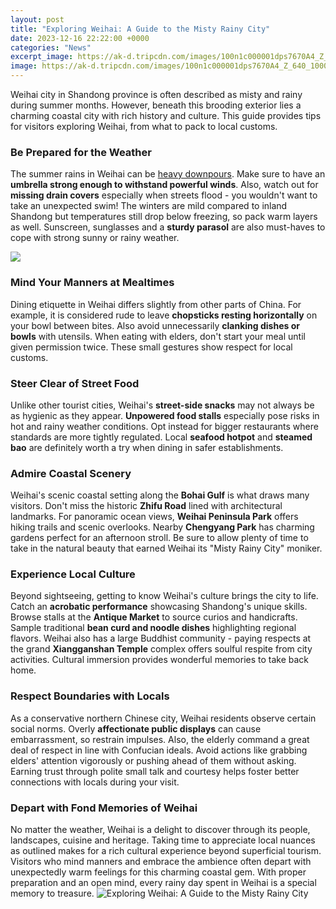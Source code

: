 ```yaml
---
layout: post
title: "Exploring Weihai: A Guide to the Misty Rainy City"
date: 2023-12-16 22:22:00 +0000
categories: "News"
excerpt_image: https://ak-d.tripcdn.com/images/100n1c000001dps7670A4_Z_640_10000.jpg?proc=source%2ftrip
image: https://ak-d.tripcdn.com/images/100n1c000001dps7670A4_Z_640_10000.jpg?proc=source%2ftrip
---
```


Weihai city in Shandong province is often described as misty and rainy during summer months. However, beneath this brooding exterior lies a charming coastal city with rich history and culture. This guide provides tips for visitors exploring Weihai, from what to pack to local customs.
### Be Prepared for the Weather
The summer rains in Weihai can be [heavy downpours](https://travelokla.github.io/2024-01-07-les-merveilleux-paysages-et-la-riche-culture-de-l-estonie/). Make sure to have an **umbrella strong enough to withstand powerful winds**. Also, watch out for **missing drain covers** especially when streets flood - you wouldn't want to take an unexpected swim! The winters are mild compared to inland Shandong but temperatures still drop below freezing, so pack warm layers as well. Sunscreen, sunglasses and a **sturdy parasol** are also must-haves to cope with strong sunny or rainy weather.  

![](https://dimg04.c-ctrip.com/images/100a1e000001fmggi9D78_Z_640_10000.jpg?proc=source%2ftrip)
### Mind Your Manners at Mealtimes
Dining etiquette in Weihai differs slightly from other parts of China. For example, it is considered rude to leave **chopsticks resting horizontally** on your bowl between bites. Also avoid unnecessarily **clanking dishes or bowls** with utensils. When eating with elders, don't start your meal until given permission twice. These small gestures show respect for local customs.
### Steer Clear of Street Food
Unlike other tourist cities, Weihai's **street-side snacks** may not always be as hygienic as they appear. **Unpowered food stalls** especially pose risks in hot and rainy weather conditions. Opt instead for bigger restaurants where standards are more tightly regulated. Local **seafood hotpot** and **steamed bao** are definitely worth a try when dining in safer establishments.  
### Admire Coastal Scenery  
Weihai's scenic coastal setting along the **Bohai Gulf** is what draws many visitors. Don't miss the historic **Zhifu Road** lined with architectural landmarks. For panoramic ocean views, **Weihai Peninsula Park** offers hiking trails and scenic overlooks. Nearby **Chengyang Park** has charming gardens perfect for an afternoon stroll. Be sure to allow plenty of time to take in the natural beauty that earned Weihai its "Misty Rainy City" moniker.
### Experience Local Culture
Beyond sightseeing, getting to know Weihai's culture brings the city to life. Catch an **acrobatic performance** showcasing Shandong's unique skills. Browse stalls at the **Antique Market** to source curios and handicrafts. Sample traditional **bean curd and noodle dishes** highlighting regional flavors. Weihai also has a large Buddhist community - paying respects at the grand **Xiangganshan Temple** complex offers soulful respite from city activities. Cultural immersion provides wonderful memories to take back home. 
### Respect Boundaries with Locals  
As a conservative northern Chinese city, Weihai residents observe certain social norms. Overly **affectionate public displays** can cause embarrassment, so restrain impulses. Also, the elderly command a great deal of respect in line with Confucian ideals. Avoid actions like grabbing elders' attention vigorously or pushing ahead of them without asking. Earning trust through polite small talk and courtesy helps foster better connections with locals during your visit.
### Depart with Fond Memories of Weihai
No matter the weather, Weihai is a delight to discover through its people, landscapes, cuisine and heritage. Taking time to appreciate local nuances as outlined makes for a rich cultural experience beyond superficial tourism. Visitors who mind manners and embrace the ambience often depart with unexpectedly warm feelings for this charming coastal gem. With proper preparation and an open mind, every rainy day spent in Weihai is a special memory to treasure.
![Exploring Weihai: A Guide to the Misty Rainy City](https://ak-d.tripcdn.com/images/100n1c000001dps7670A4_Z_640_10000.jpg?proc=source%2ftrip)